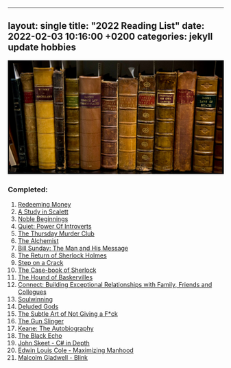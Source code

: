  ---
layout: single
title: "2022 Reading List"
date: 2022-02-03 10:16:00 +0200
categories: jekyll update hobbies
---

![2022 Reading List](/images/books.png)

### Completed:

1. [Redeeming Money](https://www.paultripp.com/redeeming-money)
2. [A Study in Scalett](https://www.goodreads.com/book/show/162823.The_Case_Book_of_Sherlock_Holmes)
3. [Noble Beginnings](https://www.goodreads.com/book/show/45722123-noble-beginnings)
4. [Quiet: Power Of Introverts](https://www.goodreads.com/book/show/18006972-quiet)
5. [The Thursday Murder Club](https://www.goodreads.com/book/show/46000520-the-thursday-murder-club)
6. [The Alchemist](https://www.goodreads.com/book/show/25076674-the-alchemist)
7. [Bill Sunday: The Man and His Message](https://www.goodreads.com/book/show/20174383-billy-sunday)
8. [The Return of Sherlock Holmes](https://www.goodreads.com/book/show/194366.The_Return_of_Sherlock_Holmes)
9. [Step on a Crack](https://www.goodreads.com/book/show/45169.Step_on_a_Crack)
10. [The Case-book of Sherlock](https://www.goodreads.com/book/show/162823.The_Case_Book_of_Sherlock_Holmes)
11. [The Hound of Baskervilles](https://www.goodreads.com/book/show/8921.The_Hound_of_the_Baskervilles)
12. [Connect: Building Exceptional Relationships with Family, Friends and Collegues](https://www.goodreads.com/book/show/53720447-connect)
13. [Soulwinning](https://www.goodreads.com/book/show/42382290-soulwinning)
14. [Deluded Gods](https://www.goodreads.com/book/show/53304234-deluded-gods)
15. [The Subtle Art of Not Giving a F*ck](https://www.amazon.com/Subtle-Art-Not-Giving-Counterintuitive/dp/0062457713)
16. [The Gun Slinger](https://www.amazon.com/Dark-Tower-Gunslinger-Peter-David/dp/0785121447/ref=sr_1_3?crid=3IL7YWKL9IZKP&keywords=the+gunslinger+stephen+king&qid=1669008633&s=books&sprefix=the+gunslinger%2Cstripbooks-intl-ship%2C422&sr=1-3)
17. [Keane: The Autobiography](https://www.amazon.com/Keane-Autobiography-Roy/dp/0718193997/ref=sr_1_1?crid=2OZ7PSEMWB9R9&keywords=keane+autobiography&qid=1669008681&s=audible&sprefix=keane+autobiograph%2Caudible%2C292&sr=1-1-catcorr)
18. [The Black Echo](https://www.amazon.com/The-Black-Echo-Michael-Connelly-audiobook/dp/B001BACYFM/ref=sr_1_1?crid=2WMS1LXAN82IL&keywords=the+black+echo&qid=1669008750&sprefix=the+black+echo%2Caps%2C296&sr=8-1)
19. [John Skeet - C# in Depth ](https://csharpindepth.com/)
20. [Edwin Louis Cole - Maximizing Manhood](https://www.goodreads.com/book/show/73881.Maximized_Manhood)
21. [Malcolm Gladwell - Blink](https://www.goodreads.com/book/show/40102.Blink)



